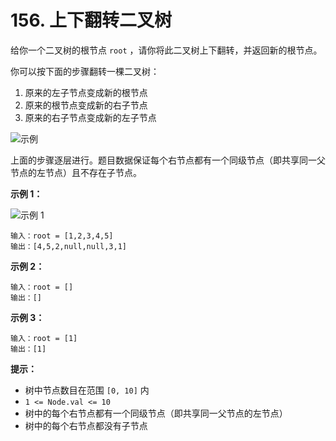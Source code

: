 # 156. 上下翻转二叉树

给你一个二叉树的根节点 `root` ，请你将此二叉树上下翻转，并返回新的根节点。

你可以按下面的步骤翻转一棵二叉树：

1. 原来的左子节点变成新的根节点
2. 原来的根节点变成新的右子节点
3. 原来的右子节点变成新的左子节点

![示例](https://assets.leetcode.com/uploads/2020/08/29/main.jpg)

上面的步骤逐层进行。题目数据保证每个右节点都有一个同级节点（即共享同一父节点的左节点）且不存在子节点。

**示例 1：**

![示例 1](https://assets.leetcode.com/uploads/2020/08/29/updown.jpg)

```()
输入：root = [1,2,3,4,5]
输出：[4,5,2,null,null,3,1]
```

**示例 2：**

```()
输入：root = []
输出：[]
```

**示例 3：**

```()
输入：root = [1]
输出：[1]
```

**提示：**

- 树中节点数目在范围 `[0, 10]` 内
- `1 <= Node.val <= 10`
- 树中的每个右节点都有一个同级节点（即共享同一父节点的左节点）
- 树中的每个右节点都没有子节点
